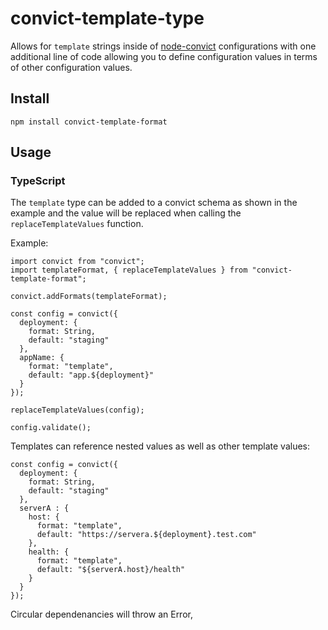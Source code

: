 # convict-template-type

Allows for `template` strings inside of [node-convict](https://www.npmjs.com/package/convict)
configurations with one additional line of code allowing you to define configuration values
in terms of other configuration values.

## Install
```
npm install convict-template-format
```

## Usage
### TypeScript

The `template` type can be added to a convict schema as shown in the example and
the value will be replaced when calling the `replaceTemplateValues` function.

Example:
```
import convict from "convict";
import templateFormat, { replaceTemplateValues } from "convict-template-format";

convict.addFormats(templateFormat);

const config = convict({
  deployment: {
    format: String,
    default: "staging"
  },
  appName: {
    format: "template",
    default: "app.${deployment}"
  }
});

replaceTemplateValues(config);

config.validate();
```

Templates can reference nested values as well as other template values:
```
const config = convict({
  deployment: {
    format: String,
    default: "staging"
  },
  serverA : {
    host: {
      format: "template",
      default: "https://servera.${deployment}.test.com"
    },
    health: {
      format: "template",
      default: "${serverA.host}/health"
    }
  }
});
```

Circular dependenancies will throw an Error,